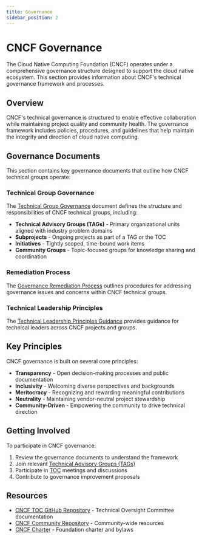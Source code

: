 ```yaml
---
title: Governance
sidebar_position: 2
---
```


# CNCF Governance

The Cloud Native Computing Foundation (CNCF) operates under a comprehensive
governance structure designed to support the cloud native ecosystem. This
section provides information about CNCF's technical governance framework and
processes.

## Overview

CNCF's technical governance is structured to enable effective collaboration
while maintaining project quality and community health. The governance framework
includes policies, procedures, and guidelines that help maintain the integrity
and direction of cloud native computing.

## Governance Documents

This section contains key governance documents that outline how CNCF technical
groups operate:

### Technical Group Governance

The [Technical Group Governance](tech-group-governance.md) document defines the
structure and responsibilities of CNCF technical groups, including:

- **Technical Advisory Groups (TAGs)** - Primary organizational units aligned
  with industry problem domains
- **Subprojects** - Ongoing projects as part of a TAG or the TOC
- **Initiatives** - Tightly scoped, time-bound work items
- **Community Groups** - Topic-focused groups for knowledge sharing and
  coordination

### Remediation Process

The [Governance Remediation Process](gov-remediation-process.md) outlines
procedures for addressing governance issues and concerns within CNCF technical
groups.

### Technical Leadership Principles

The
[Technical Leadership Principles Guidance](tech-leadership-principles-guidance.md)
provides guidance for technical leaders across CNCF projects and groups.

## Key Principles

CNCF governance is built on several core principles:

- **Transparency** - Open decision-making processes and public documentation
- **Inclusivity** - Welcoming diverse perspectives and backgrounds
- **Meritocracy** - Recognizing and rewarding meaningful contributions
- **Neutrality** - Maintaining vendor-neutral project stewardship
- **Community-Driven** - Empowering the community to drive technical direction

## Getting Involved

To participate in CNCF governance:

1. Review the governance documents to understand the framework
2. Join relevant [Technical Advisory Groups (TAGs)](../tags/index.md)
3. Participate in [TOC](../toc/index.md) meetings and discussions
4. Contribute to governance improvement proposals

## Resources

- [CNCF TOC GitHub Repository](https://github.com/cncf/toc) - Technical
  Oversight Committee documentation
- [CNCF Community Repository](https://github.com/cncf/community) -
  Community-wide resources
- [CNCF Charter](https://github.com/cncf/foundation/blob/main/charter.md) -
  Foundation charter and bylaws
